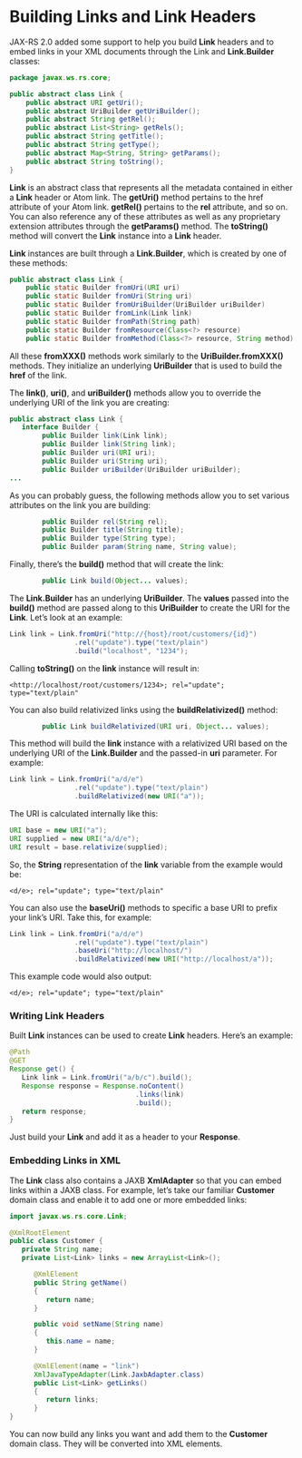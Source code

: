 # Building Links and Link Headers


JAX-RS 2.0 added some support to help you build **Link** headers and to embed links in your XML documents through the Link and **Link.Builder** classes:


```Java
package javax.ws.rs.core;

public abstract class Link {
    public abstract URI getUri();
    public abstract UriBuilder getUriBuilder();
    public abstract String getRel();
    public abstract List<String> getRels();
    public abstract String getTitle();
    public abstract String getType();
    public abstract Map<String, String> getParams();
    public abstract String toString();
}
```


**Link** is an abstract class that represents all the metadata contained in either a **Link** header or Atom link. The **getUri()** method pertains to the href attribute of your Atom link. **getRel()** pertains to the **rel** attribute, and so on. You can also reference any of these attributes as well as any proprietary extension attributes through the **getParams()** method. The **toString()** method will convert the **Link** instance into a **Link** header.



**Link** instances are built through a **Link.Builder**, which is created by one of these methods:



```Java
public abstract class Link {
    public static Builder fromUri(URI uri)
    public static Builder fromUri(String uri)
    public static Builder fromUriBuilder(UriBuilder uriBuilder)
    public static Builder fromLink(Link link)
    public static Builder fromPath(String path)
    public static Builder fromResource(Class<?> resource)
    public static Builder fromMethod(Class<?> resource, String method)
```


All these **fromXXX()** methods work similarly to the **UriBuilder.fromXXX()** methods. They initialize an underlying **UriBuilder** that is used to build the **href** of the link.



The **link()**, **uri()**, and **uriBuilder()** methods allow you to override the underlying URI of the link you are creating:


```Java
public abstract class Link {
   interface Builder {
        public Builder link(Link link);
        public Builder link(String link);
        public Builder uri(URI uri);
        public Builder uri(String uri);
        public Builder uriBuilder(UriBuilder uriBuilder);
...
```


As you can probably guess, the following methods allow you to set various attributes on the link you are building:


```Java
        public Builder rel(String rel);
        public Builder title(String title);
        public Builder type(String type);
        public Builder param(String name, String value);
```


Finally, there’s the **build()** method that will create the link:



```Java
        public Link build(Object... values);
```


The **Link.Builder** has an underlying **UriBuilder**. The **values** passed into the **build()** method are passed along to this **UriBuilder** to create the URI for the **Link**. Let’s look at an example:


```Java
Link link = Link.fromUri("http://{host}/root/customers/{id}")
                .rel("update").type("text/plain")
                .build("localhost", "1234");
```


Calling **toString()** on the **link** instance will result in:


```
<http://localhost/root/customers/1234>; rel="update"; type="text/plain"
```


You can also build relativized links using the **buildRelativized()** method:


```Java
        public Link buildRelativized(URI uri, Object... values);
```


This method will build the **link** instance with a relativized URI based on the underlying URI of the **Link.Builder** and the passed-in **uri** parameter. For example:



```Java
Link link = Link.fromUri("a/d/e")
                .rel("update").type("text/plain")
                .buildRelativized(new URI("a"));
```


The URI is calculated internally like this:


```Java
URI base = new URI("a");
URI supplied = new URI("a/d/e");
URI result = base.relativize(supplied);
```


So, the **String** representation of the **link** variable from the example would be:


```
<d/e>; rel="update"; type="text/plain"
```


You can also use the **baseUri()** methods to specific a base URI to prefix your link’s URI. Take this, for example:



```Java
Link link = Link.fromUri("a/d/e")
                .rel("update").type("text/plain")
                .baseUri("http://localhost/")
                .buildRelativized(new URI("http://localhost/a"));
```


This example code would also output:


```
<d/e>; rel="update"; type="text/plain"
```



### Writing Link Headers



Built **Link** instances can be used to create **Link** headers. Here’s an example:



```Java
@Path
@GET
Response get() {
   Link link = Link.fromUri("a/b/c").build();
   Response response = Response.noContent()
                               .links(link)
                               .build();
   return response;
}
```


Just build your **Link** and add it as a header to your **Response**.



### Embedding Links in XML



The **Link** class also contains a JAXB **XmlAdapter** so that you can embed links within a JAXB class. For example, let’s take our familiar **Customer** domain class and enable it to add one or more embedded links:



```Java
import javax.ws.rs.core.Link;

@XmlRootElement
public class Customer {
   private String name;
   private List<Link> links = new ArrayList<Link>();

      @XmlElement
      public String getName()
      {
         return name;
      }

      public void setName(String name)
      {
         this.name = name;
      }

      @XmlElement(name = "link")
      XmlJavaTypeAdapter(Link.JaxbAdapter.class)
      public List<Link> getLinks()
      {
         return links;
      }
}
```



You can now build any links you want and add them to the **Customer** domain class. They will be converted into XML elements.
